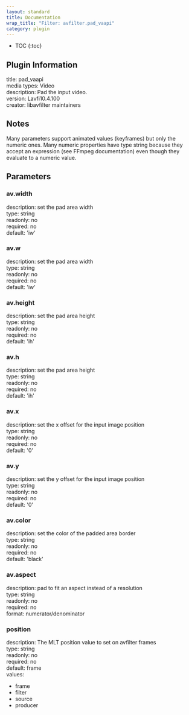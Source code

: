 ```yaml
---
layout: standard
title: Documentation
wrap_title: "Filter: avfilter.pad_vaapi"
category: plugin
---
```

* TOC
{:toc}

## Plugin Information

title: pad_vaapi  
media types:
Video  
description: Pad the input video.  
version: Lavfi10.4.100  
creator: libavfilter maintainers  

## Notes

Many parameters support animated values (keyframes) but only the numeric ones. Many numeric properties have type string because they accept an expression (see FFmpeg documentation) even though they evaluate to a numeric value.

## Parameters

### av.width

  
description:
set the pad area width  
type: string  
readonly: no  
required: no  
default: 'iw'  

### av.w

  
description:
set the pad area width  
type: string  
readonly: no  
required: no  
default: 'iw'  

### av.height

  
description:
set the pad area height  
type: string  
readonly: no  
required: no  
default: 'ih'  

### av.h

  
description:
set the pad area height  
type: string  
readonly: no  
required: no  
default: 'ih'  

### av.x

  
description:
set the x offset for the input image position  
type: string  
readonly: no  
required: no  
default: '0'  

### av.y

  
description:
set the y offset for the input image position  
type: string  
readonly: no  
required: no  
default: '0'  

### av.color

  
description:
set the color of the padded area border  
type: string  
readonly: no  
required: no  
default: 'black'  

### av.aspect

  
description:
pad to fit an aspect instead of a resolution  
type: string  
readonly: no  
required: no  
format: numerator/denominator  

### position

  
description:
The MLT position value to set on avfilter frames  
type: string  
readonly: no  
required: no  
default: frame  
values:  

* frame
* filter
* source
* producer

